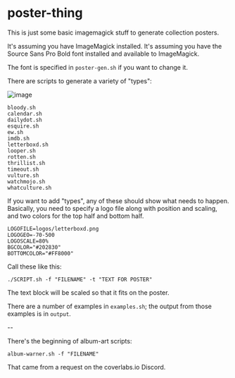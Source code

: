 # poster-thing

This is just some basic imagemagick stuff to generate collection posters.

It's assuming you have ImageMagick installed.
It's assuming you have the Source Sans Pro Bold font installed and available to ImageMagick.

The font is specified in `poster-gen.sh` if you want to change it.

There are scripts to generate a variety of "types":

![image](https://user-images.githubusercontent.com/3865541/145758329-2ac461e1-53db-4be9-a526-2245144f5ca4.png)

```
bloody.sh
calendar.sh
dailydot.sh
esquire.sh
ew.sh
imdb.sh
letterboxd.sh
looper.sh
rotten.sh
thrillist.sh
timeout.sh
vulture.sh
watchmojo.sh
whatculture.sh
```

If you want to add "types", any of these should show what needs to happen.  Basically, you need to specify a logo file along with position and scaling, and two colors for the top half and bottom half.

```
LOGOFILE=logos/letterboxd.png
LOGOGEO=-70-500
LOGOSCALE=80%
BGCOLOR="#202830"
BOTTOMCOLOR="#FF8000"
```

Call these like this:
```
./SCRIPT.sh -f "FILENAME" -t "TEXT FOR POSTER"
```

The text block will be scaled so that it fits on the poster.

There are a number of examples in `examples.sh`; the output from those examples is in `output`.

--

There's the beginning of album-art scripts:

```
album-warner.sh -f "FILENAME"
```

That came from a request on the coverlabs.io Discord.
